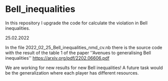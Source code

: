 # Bell_inequalities
In this repository I upgrade the code for calculate the violation in Bell inequalities. 

25.02.2022

In the file 2022_02_25_Bell_inequalities_nmd_cv.nb there is the source code with the result of the table 1 of the paper ''Avenues to generalising Bell inequalities'' https://arxiv.org/pdf/2202.06606.pdf 

We are working for new results for new Bell inequalities! A future task would be the generalization where each player has different resources.
